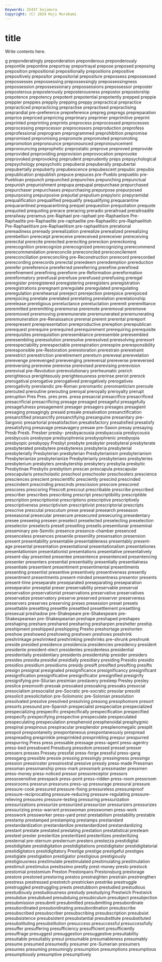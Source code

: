 ```yaml
---
Keywords: 25437 kojimura
Copyright: (C) 2024 Koji Murakami
---
```


# title

Write contents here.



g preponderatingly preponderation preponderous preponderously prepontile prepontine preportray preportrayal
prepose preposed preposing preposition prepositional prepositionally prepositions prepositive prepositively prepositor
prepositorial prepositure prepossess prepossessed prepossesses prepossessing prepossessingly prepossessingness prepossession prepossessionary
prepossessions prepossessor preposter preposterous preposterously preposterousness prepostor prepostorship prepotence prepotency
prepotent prepotential prepotently prepped preppie preppier preppies preppily prepping preppy
prepractical prepractice prepracticed prepracticing prepractise prepractised prepractising preprandial pre-preference prepreference
prepreg prepregs prepreparation preprice prepriced prepricing preprimary preprimer preprimitive preprint
preprinted preprinting preprints preprocess preprocessed preprocesses preprocessing preprocessor preprocessors preproduction
preprofess preprofessional preprogram preprogrammed preprohibition prepromise prepromised prepromising prepromote prepromoted
prepromoting prepromotion prepronounce prepronounced prepronouncement prepronouncing preprophetic preprostatic preprove preproved
preprovide preprovided preproviding preprovision preprovocation preprovoke preprovoked preprovoking preprudent preprudently
preps prepsychological prepsychology prepsychotic prepuberal prepuberally prepubertal prepubertally prepuberty prepubescence
prepubescent prepubic prepubis prepublication prepublish prepuce prepuces pre-Pueblo prepueblo pre-Puebloan
prepunch prepunched prepunches prepunching prepunctual prepunish prepunishment prepupa prepupal prepurchase
prepurchased prepurchaser prepurchases prepurchasing prepurpose prepurposed prepurposing prepurposive preputial preputium
prepyloric prepyramidal prequalification prequalified prequalify prequalifying prequarantine prequarantined prequarantining prequel
prequestion prequotation prequote prequoted prequoting prerace preracing preradio prerailroad prerailroadite
prerailway preramus pre-Raphael pre-raphael pre-Raphaelism Pre-Raphaelite pre-Raphaelite pre-raphaelite pre-Raphaelitic pre-Raphaelitish
Pre-Raphaelitism pre-Raphaelitism pre-raphaelitism prerational prereadiness preready prerealization prerealize prerealized prerealizing
prerebellion prereceipt prereceive prereceived prereceiver prereceiving prerecital prerecite prerecited prereciting
prereckon prereckoning prerecognition prerecognize prerecognized prerecognizing prerecommend prerecommendation prereconcile prereconciled
prereconcilement prereconciliation prereconciling pre-Reconstruction prerecord prerecorded prerecording prerecords prerectal preredeem
preredemption prereduction prerefer prereference prereferred prereferring prerefine prerefined prerefinement prerefining
prereform pre-Reformation prereformation prereformatory prerefusal prerefuse prerefused prerefusing preregal preregister
preregistered preregistering preregisters preregistration preregistrations preregnant preregulate preregulated preregulating preregulation
prerehearsal prereject prerejection prerejoice prerejoiced prerejoicing prerelate prerelated prerelating prerelation
prerelationship prerelease prereligious prereluctance prereluctation preremit preremittance preremitted preremitting preremorse
preremote preremoval preremove preremoved preremoving preremunerate preremunerated preremunerating preremuneration pre-Renaissance
prerenal prerent prerental prereport prerepresent prerepresentation prereproductive prereption prerepublican prerequest
prerequire prerequired prerequirement prerequiring prerequisite prerequisites prerequisition preresemblance preresemble preresembled
preresembling preresolution preresolve preresolved preresolving preresort prerespectability prerespectable prerespiration prerespire
preresponsibility preresponsible pre-Restoration prerestoration prerestrain prerestraint prerestrict prerestriction preretirement prereturn
prereveal prerevelation prerevenge prerevenged prerevenging prereversal prereverse prereversed prereversing prereview
prerevise prerevised prerevising prerevision prerevival pre-Revolution prerevolutionary prerheumatic prerich prerighteous
prerighteously prerighteousness prerinse preriot prerock prerogatival prerogative prerogatived prerogatively prerogatives
prerogativity prerolandic pre-Roman preromantic preromanticism preroute prerouted preroutine prerouting preroyal
preroyally preroyalty prerupt preruption Pres Pres. pres pres. presa presacral
presacrifice presacrificed presacrificial presacrificing presage presaged presageful presagefully presagefulness presagement
presager presagers presages presagient presaging presagingly presaid presale presalvation presanctification
presanctified presanctify presanctifying presanguine presanitary pre-Sargonic presartorial presatisfaction presatisfactory presatisfied
presatisfy presatisfying presavage presavagery presaw pre-Saxon presay presaying Presb Presb.
Presber presby- presbyacousia presbyacusia presbycousis presbycusis presbyope presbyophrenia presbyophrenic presbyopia
presbyopic presbyopy Presbyt presbyte presbyter presbyteral presbyterate presbyterated presbytere presbyteress
presbyteria presbyterial presbyterially Presbyterian presbyterian Presbyterianism presbyterianism Presbyterianize presbyterianize Presbyterianly
presbyterians presbyteries presbyterium presbyters presbytership presbytery presbytia presbytic Presbytinae Presbytis
presbytism prescan prescapula prescapular prescapularis prescholastic preschool preschooler preschoolers prescience
presciences prescient prescientific presciently prescind prescinded prescindent prescinding prescinds prescission
prescore prescored prescores prescoring Prescott prescout prescribable prescribe prescribed prescriber
prescribes prescribing prescript prescriptibility prescriptible prescription prescriptionist prescriptions prescriptive prescriptively
prescriptiveness prescriptivism prescriptivist prescriptorial prescripts prescrive prescutal prescutum prese preseal
presearch preseason preseasonal presecular presecure presecured presecuring presedentary presee preseeing
preseen preselect preselected preselecting preselection preselector preselects presell preselling presells
presemilunar preseminal preseminary pre-Semitic presence presence-chamber presenced presenceless presences presenile
presenility presensation presension present presentability presentable presentableness presentably present-age presental
presentation presentational presentationalism presentationes presentationism presentationist presentations presentative presentatively present-day
presented presentee presentence presentenced presentencing presenter presenters presential presentiality presentially
presentialness presentiate presentient presentiment presentimental presentiments presenting presentist presentive presentively
presentiveness presently presentment presentments present-minded presentness presentor presents present-time preseparate
preseparated preseparating preseparation preseparator preseptal preser preservability preservable preserval preservation
preservationist preservations preservative preservatives preservatize preservatory preserve preserved preserver preserveress
preservers preserves preserving preses presession preset presets presettable presetting presettle
presettled presettlement presettling presexual preshadow pre-Shakepeare pre-Shakespeare pre-Shakespearean pre-Shakespearian preshape
preshaped preshapes preshaping preshare preshared presharing presharpen preshelter preship preshipment
preshipped preshipping Presho preshortage preshorten preshow preshowed preshowing preshown preshows
preshrink preshrinkage preshrinked preshrinking preshrinks pre-shrunk preshrunk preside presided presidence
presidencia presidencies presidency president presidente president-elect presidentes presidentess presidential presidentially
presidentiary presidents presidentship presider presiders presides presidia presidial presidially presidiary
presiding Presidio presidio presidios presidium presidiums presidy presift presifted presifting
presifts presign presignal presignaled presignificance presignificancy presignificant presignification presignificative presignificator
presignified presignify presignifying pre-Silurian presimian preslavery presleep Presley presley preslice
presmooth presoak presoaked presoaking presoaks presocial presocialism presocialist pre-Socratic pre-socratic
presolar presold presolicit presolicitation pre-Solomonic pre-Solonian presolution presolvated presolve presolved
presolving presong presophomore presort presorts presound pre-Spanish prespecialist prespecialize prespecialized
prespecializing prespecific prespecifically prespecification prespecified prespecify prespecifying prespective prespeculate prespeculated
prespeculating prespeculation presphenoid presphenoidal presphygmic prespinal prespinous prespiracular presplendor presplenomegalic
presplit prespoil prespontaneity prespontaneous prespontaneously prespread prespreading presprinkle presprinkled presprinkling
prespur prespurred prespurring Press press pressable pressage press-agent press-agentry press-bed
pressboard Pressburg pressdom pressed pressel presser pressers presses Pressey pressfat
press-forge pressful press-gang pressgang pressible pressie pressing pressingly pressingness pressings
pression pressiroster pressirostral pressive pressly press-made Pressman pressman pressmanship press-mark
pressmark pressmaster pressmen press-money press-noticed pressor pressoreceptor pressors pressosensitive presspack
press-point press-ridden press-room pressroom pressrooms pressrun pressruns press-up pressurage pressural
pressure pressure-cook pressured pressure-fixing pressureless pressureproof pressure-reciprocating pressure-reducing pressure-regulating pressure-relieving
pressures pressure-testing pressuring pressurization pressurizations pressurize pressurized pressurizer pressurizers pressurizes
pressurizing press-warrant presswoman presswomen press-work presswork pressworker press-yard prest prestabilism
prestability prestable prestamp prestamped prestamping prestamps prestandard prestandardization prestandardize prestandardized
prestandardizing prestant prestate prestated prestating prestation prestatistical presteam presteel prester
presterilize presterilized presterilizes presterilizing presternal pre-sternum presternum presters prestezza prestidigital
prestidigitate prestidigitation prestidigitations prestidigitator prestidigitatorial prestidigitators prestidigitatory Prestige prestige prestigeful
prestiges prestigiate prestigiation prestigiator prestigious prestigiously prestigiousness prestimulate prestimulated prestimulating
prestimulation prestimuli prestimulus prestissimo prestly prest-money presto prestock prestomial prestomium
Preston Prestonpans Prestonsburg prestorage prestore prestored prestoring prestos prestraighten prestrain
prestrengthen prestress prestressed prestretch prestricken prestrike prestruggle prestruggled prestruggling prests
prestubborn prestudied prestudious prestudiously prestudiousness prestudy prestudying Prestwich Prestwick presubdue
presubdued presubduing presubiculum presubject presubjection presubmission presubmit presubmitted presubmitting presubordinate
presubordinated presubordinating presubordination presubscribe presubscribed presubscriber presubscribing presubscription presubsist presubsistence
presubsistent presubstantial presubstitute presubstituted presubstituting presubstitution presuccess presuccessful presuccessfully presuffer
presuffering presufficiency presufficient presufficiently presuffrage presuggest presuggestion presuggestive presuitability presuitable
presuitably presul presumable presumableness presumably presume presumed presumedly presumer pre-Sumerian
presumers presumes presuming presumingly presumption presumptions presumptious presumptiously presumptive presumptively
